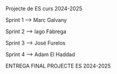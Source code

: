 Projecte de ES curs 2024-2025

Sprint 1 --> Marc Galvany

Sprint 2 --> Iago Fàbrega

Sprint 3 --> José Furelos

Sprint 4 --> Adam El Haddad

ENTREGA FINAL PROJECTE ES 2024-2025
